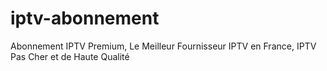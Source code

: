# iptv-abonnement
Abonnement IPTV Premium, Le Meilleur Fournisseur IPTV en France, IPTV Pas Cher et de Haute Qualité
